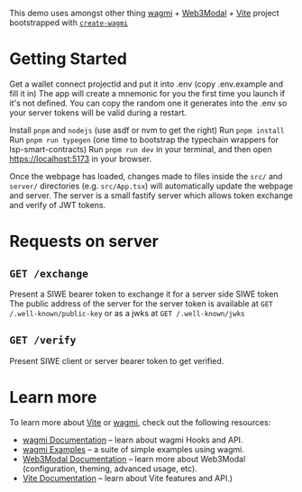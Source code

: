 This demo uses amongst other thing [wagmi](https://wagmi.sh) + [Web3Modal](https://web3modal.com/) + [Vite](https://vitejs.dev/) project bootstrapped with [`create-wagmi`](https://github.com/wagmi-dev/wagmi/tree/main/packages/create-wagmi)

# Getting Started

Get a wallet connect projectId and put it into .env (copy .env.example and fill it in)
The app will create a mnemonic for you the first time you launch if it's not defined.
You can copy the random one it generates into the .env so your server tokens will be valid during
a restart.

Install `pnpm` and `nodejs` (use asdf or nvm to get the right)
Run `pnpm install`
Run `pnpm run typegen` (one time to bootstrap the typechain wrappers for lsp-smart-contracts)
Run `pnpm run dev` in your terminal, and then open [https://localhost:5173](https://localhost:5173) in your browser.

Once the webpage has loaded, changes made to files inside the `src/` and `server/` directories (e.g. `src/App.tsx`) will automatically update the webpage and server.
The server is a small fastify server which allows token exchange and verify of JWT tokens.

# Requests on server

## `GET /exchange`

Present a SIWE bearer token to exchange it for a server side SIWE token
The public address of the server for the server token
is available at `GET /.well-known/public-key` or as a jwks at `GET /.well-known/jwks`

## `GET /verify`

Present SIWE client or server bearer token to get verified.

# Learn more

To learn more about [Vite](https://vitejs.dev/) or [wagmi](https://wagmi.sh), check out the following resources:

- [wagmi Documentation](https://wagmi.sh) – learn about wagmi Hooks and API.
- [wagmi Examples](https://wagmi.sh/examples/connect-wallet) – a suite of simple examples using wagmi.
- [Web3Modal Documentation](https://web3modal.com) – learn more about Web3Modal (configuration, theming, advanced usage, etc).
- [Vite Documentation](https://vitejs.dev/) – learn about Vite features and API.)
